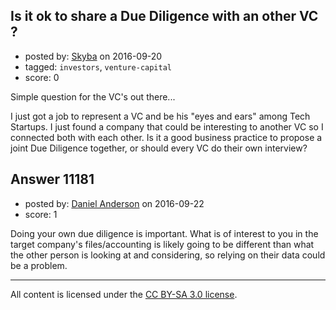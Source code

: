 ## Is it ok to share a Due Diligence with an other VC ?

- posted by: [Skyba](https://stackexchange.com/users/5631532/skyba) on 2016-09-20
- tagged: `investors`, `venture-capital`
- score: 0

<p>Simple question for the VC's out there... </p>

<p>I just got a job to represent a VC and be his "eyes and ears" among Tech Startups. I just found a company that could be interesting to another VC so I connected both with each other. Is it a good business practice to propose a joint Due Diligence together, or should every VC do their own interview?</p>



## Answer 11181

- posted by: [Daniel Anderson](https://stackexchange.com/users/8398759/daniel-anderson) on 2016-09-22
- score: 1

<p>Doing your own due diligence is important.  What is of interest to you in the target company's files/accounting is likely going to be different than what the other person is looking at and considering, so relying on their data could be a problem.  </p>




---

All content is licensed under the [CC BY-SA 3.0 license](https://creativecommons.org/licenses/by-sa/3.0/).
